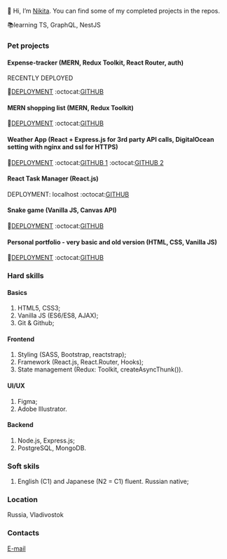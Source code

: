 👋 Hi, I’m [Nikita](https://github.com/thatkit). You can find some of my completed projects in the repos.

📚learning TS, GraphQL, NestJS


### Pet projects
#### Expense-tracker (**MERN**, **Redux Toolkit**, **React Router**, **auth**)

RECENTLY DEPLOYED

:rocket:[DEPLOYMENT](https://xpense-tracker-1.herokuapp.com/) :octocat:[GITHUB](https://github.com/thatkit/xpense-tracker)

#### MERN shopping list (**MERN**, **Redux Toolkit**)

:rocket:[DEPLOYMENT](https://fast-chamber-32404.herokuapp.com/) :octocat:[GITHUB](https://github.com/thatkit/mern-shopping-list)

#### Weather App (**React** + **Express.js** for 3rd party API calls, **DigitalOcean setting with nginx and ssl for HTTPS**)

:rocket:[DEPLOYMENT](https://www.weather-for-coordinates.xyz/) :octocat:[GITHUB 1](https://github.com/thatkit/weather-app-1) :octocat:[GITHUB 2](https://github.com/thatkit/weather-app-1-prod)

#### React Task Manager (**React.js**)

DEPLOYMENT: localhost
:octocat:[GITHUB](https://github.com/thatkit/task-manager-1)

#### Snake game (**Vanilla JS**, **Canvas API**)

:rocket:[DEPLOYMENT](https://thatkit.github.io/snake-game/) :octocat:[GITHUB](https://github.com/thatkit/snake-game)

#### Personal portfolio - very basic and old version (**HTML, CSS, Vanilla JS**)

:rocket:[DEPLOYMENT](https://thatkit.github.io/home/) :octocat:[GITHUB](https://github.com/thatkit/home)

### Hard skills

#### Basics
1. HTML5, CSS3;
2. Vanilla JS (ES6/ES8, AJAX);
3. Git & Github;

#### Frontend
1. Styling (SASS, Bootstrap, reactstrap);
2. Framework (React.js, React.Router, Hooks);
3. State management (Redux: Toolkit, createAsyncThunk()).

#### UI/UX
1. Figma;
2. Adobe Illustrator.

#### Backend
1. Node.js, Express.js;
2. PostgreSQL, MongoDB.

### Soft skils
1. English (C1) and Japanese (N2 = C1) fluent. Russian native;

### Location
Russia, Vladivostok

### Contacts
[E-mail](mailto:emper137137@gmail.com?subject=[GitHub]%20Hello%20Nikita)
